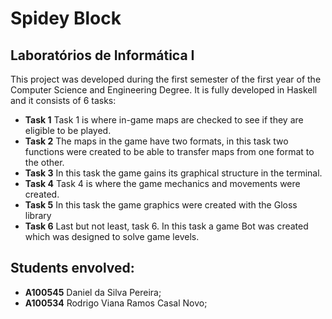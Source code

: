 # Spidey Block

## Laboratórios de Informática I

This project was developed during the first semester of the first year of the Computer Science and Engineering Degree.
It is fully developed in Haskell and it consists of 6 tasks:
- **Task 1** Task 1 is where in-game maps are checked to see if they are eligible to be played.
- **Task 2** The maps in the game have two formats, in this task two functions were created to be able to transfer maps from one format to the other.
- **Task 3** In this task the game gains its graphical structure in the terminal.
- **Task 4** Task 4 is where the game mechanics and movements were created.
- **Task 5** In this task the game graphics were created with the Gloss library
- **Task 6** Last but not least, task 6. In this task a game Bot was created which was designed to solve game levels.



## Students envolved:

- **A100545** Daniel da Silva Pereira;
- **A100534** Rodrigo Viana Ramos Casal Novo;
